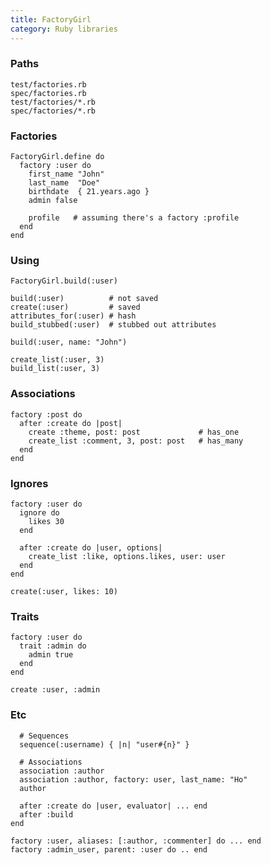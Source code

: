 ```yaml
---
title: FactoryGirl
category: Ruby libraries
---
```


### Paths

    test/factories.rb
    spec/factories.rb
    test/factories/*.rb
    spec/factories/*.rb

### Factories

    FactoryGirl.define do
      factory :user do
        first_name "John"
        last_name  "Doe"
        birthdate  { 21.years.ago }
        admin false

        profile   # assuming there's a factory :profile
      end
    end

### Using

    FactoryGirl.build(:user)

    build(:user)          # not saved
    create(:user)         # saved
    attributes_for(:user) # hash
    build_stubbed(:user)  # stubbed out attributes

    build(:user, name: "John")

    create_list(:user, 3)
    build_list(:user, 3)

### Associations

    factory :post do
      after :create do |post|
        create :theme, post: post             # has_one
        create_list :comment, 3, post: post   # has_many
      end
    end

### Ignores

    factory :user do
      ignore do
        likes 30
      end

      after :create do |user, options|
        create_list :like, options.likes, user: user
      end
    end

    create(:user, likes: 10)

### Traits

    factory :user do
      trait :admin do
        admin true
      end
    end

    create :user, :admin

### Etc

      # Sequences
      sequence(:username) { |n| "user#{n}" }

      # Associations
      association :author
      association :author, factory: user, last_name: "Ho"
      author

      after :create do |user, evaluator| ... end
      after :build
    end

    factory :user, aliases: [:author, :commenter] do ... end
    factory :admin_user, parent: :user do .. end

